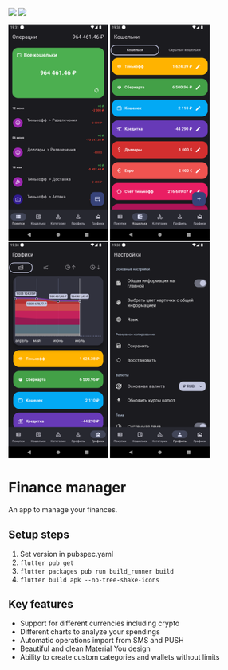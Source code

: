 ![](https://img.shields.io/badge/version-5.1.1-blue) ![](https://github.com/STRENCH0/fino/actions/workflows/android-release.yml/badge.svg)

<img src="screenshots/main_page_screenshot.png?raw=true" width="200"> <img src="screenshots/wallets_page_screenshot.png?raw=true" width="200"> <img src="screenshots/charts_page_screenshot.png?raw=true" width="200"> <img src="screenshots/settings_page_screenshot.png?raw=true" width="200">

# Finance manager

An app to manage your finances.

## Setup steps

1. Set version in pubspec.yaml
2. `flutter pub get`
3. `flutter packages pub run build_runner build`
4. `flutter build apk --no-tree-shake-icons`

## Key features
- Support for different currencies including crypto
- Different charts to analyze your spendings
- Automatic operations import from SMS and PUSH
- Beautiful and clean Material You design
- Ability to create custom categories and wallets without limits
